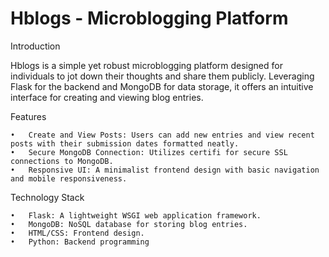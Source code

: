 <h1>Hblogs - Microblogging Platform</h1>

Introduction

Hblogs is a simple yet robust microblogging platform designed for individuals to jot down their thoughts and share them publicly. Leveraging Flask for the backend and MongoDB for data storage, it offers an intuitive interface for creating and viewing blog entries.

Features

	•	Create and View Posts: Users can add new entries and view recent posts with their submission dates formatted neatly.
	•	Secure MongoDB Connection: Utilizes certifi for secure SSL connections to MongoDB.
	•	Responsive UI: A minimalist frontend design with basic navigation and mobile responsiveness.

Technology Stack

	•	Flask: A lightweight WSGI web application framework.
	•	MongoDB: NoSQL database for storing blog entries.
	•	HTML/CSS: Frontend design.
	•	Python: Backend programming
